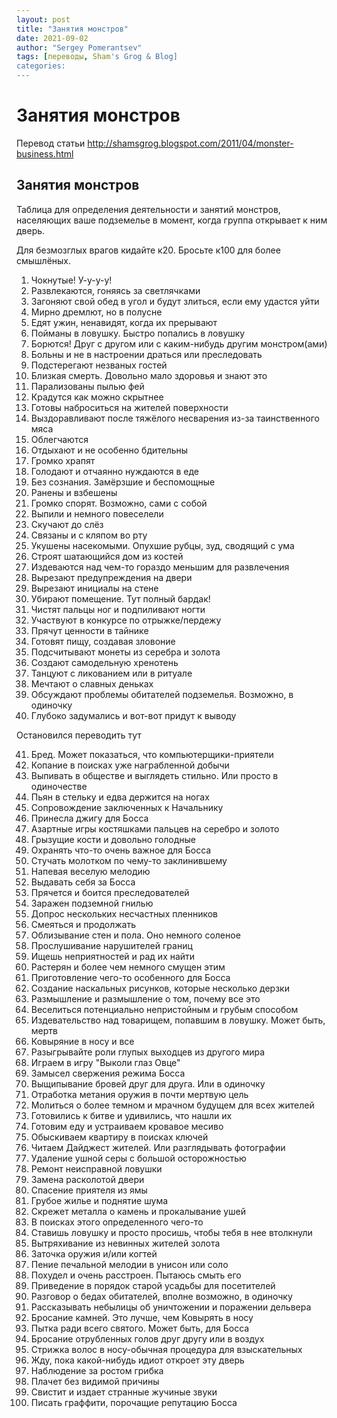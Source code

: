 ```yaml
---
layout: post
title: "Занятия монстров"
date: 2021-09-02
author: "Sergey Pomerantsev"
tags: [переводы, Sham's Grog & Blog]
categories:
---
```


# Занятия монстров

Перевод статьи http://shamsgrog.blogspot.com/2011/04/monster-business.html

## Занятия монстров

Таблица для определения деятельности и занятий монстров, населяющих ваше подземелье в момент, когда группа открывает к ним дверь.

Для безмозглых врагов кидайте к20.
Бросьте к100 для более смышлёных.

1. Чокнутые! У-у-у-у!
2. Развлекаются, гоняясь за светлячками
3. Загоняют свой обед в угол и будут злиться, если ему удастся уйти
4. Мирно дремлют, но в полусне
5. Едят ужин, ненавидят, когда их прерывают
6. Пойманы в ловушку. Быстро попались в ловушку
7. Борются! Друг с другом или с каким-нибудь другим монстром(ами)
8. Больны и не в настроении драться или преследовать
9. Подстерегают незваных гостей
10. Близкая смерть. Довольно мало здоровья и знают это
11. Парализованы пылью фей
12. Крадутся как можно скрытнее
13. Готовы наброситься на жителей поверхности
14. Выздоравливают после тяжёлого несварения из-за таинственного мяса
15. Облегчаются
16. Отдыхают и не особенно бдительны
17. Громко храпят
18. Голодают и отчаянно нуждаются в еде
19. Без сознания. Замёрзшие и беспомощные
20. Ранены и взбешены
21. Громко спорят. Возможно, сами с собой
22. Выпили и немного повеселели
23. Скучают до слёз
24. Связаны и с кляпом во рту
25. Укушены насекомыми. Опухшие рубцы, зуд, сводящий с ума
26. Строят шатающийся дом из костей
27. Издеваются над чем-то гораздо меньшим для развлечения
28. Вырезают предупреждения на двери
29. Вырезают инициалы на стене
30. Убирают помещение. Тут полный бардак!
31. Чистят пальцы ног и подпиливают ногти
32. Участвуют в конкурсе по отрыжке/пердежу
33. Прячут ценности в тайнике
34. Готовят пищу, создавая зловоние
35. Подсчитывают монеты из серебра и золота
36. Создают самодельную хренотень
37. Танцуют с ликованием или в ритуале
38. Мечтают о славных деньках
39. Обсуждают проблемы обитателей подземелья. Возможно, в одиночку
40. Глубоко задумались и вот-вот придут к выводу

Остановился переводить тут

41. Бред. Может показаться, что компьютерщики-приятели
42. Копание в поисках уже награбленной добычи
43. Выпивать в обществе и выглядеть стильно. Или просто в одиночестве
44. Пьян в стельку и едва держится на ногах
45. Сопровождение заключенных к Начальнику
46. Принесла джигу для Босса
47. Азартные игры костяшками пальцев на серебро и золото
48. Грызущие кости и довольно голодные
49. Охранять что-то очень важное для Босса
50. Стучать молотком по чему-то заклинившему
51. Напевая веселую мелодию
52. Выдавать себя за Босса
53. Прячется и боится преследователей
54. Заражен подземной гнилью
55. Допрос нескольких несчастных пленников
56. Смеяться и продолжать
57. Облизывание стен и пола. Оно немного соленое
58. Прослушивание нарушителей границ
59. Ищешь неприятностей и рад их найти
60. Растерян и более чем немного смущен этим
61. Приготовление чего-то особенного для Босса
62. Создание наскальных рисунков, которые несколько дерзки
63. Размышление и размышление о том, почему все это
64. Веселиться потенциально непристойным и грубым способом
65. Издевательство над товарищем, попавшим в ловушку. Может быть, мертв
66. Ковыряние в носу и все
67. Разыгрывайте роли глупых выходцев из другого мира
68. Играем в игру "Выколи глаз Овце"
69. Замысел свержения режима Босса
70. Выщипывание бровей друг для друга. Или в одиночку
71. Отработка метания оружия в почти мертвую цель
72. Молиться о более темном и мрачном будущем для всех жителей
73. Готовились к битве и удивились, что нашли их
74. Готовим еду и устраиваем кровавое месиво
75. Обыскиваем квартиру в поисках ключей
76. Читаем Дайджест жителей. Или разглядывать фотографии
77. Удаление ушной серы с большой осторожностью
78. Ремонт неисправной ловушки
79. Замена расколотой двери
80. Спасение приятеля из ямы
81. Грубое жилье и поднятие шума
82. Скрежет металла о камень и прокалывание ушей
83. В поисках этого определенного чего-то
84. Ставишь ловушку и просто просишь, чтобы тебя в нее втолкнули
85. Вытряхивание из невинных жителей золота
86. Заточка оружия и/или когтей
87. Пение печальной мелодии в унисон или соло
88. Похудел и очень расстроен. Пытаюсь смыть его
89. Приведение в порядок старой усадьбы для посетителей
90. Разговор о бедах обитателей, вполне возможно, в одиночку
91. Рассказывать небылицы об уничтожении и поражении дельвера
92. Бросание камней. Это лучше, чем Ковырять в носу
93. Пытка ради всего святого. Может быть, для Босса
94. Бросание отрубленных голов друг другу или в воздух
95. Стрижка волос в носу-обычная процедура для взыскательных
96. Жду, пока какой-нибудь идиот откроет эту дверь
97. Наблюдение за ростом грибка
98. Плачет без видимой причины
99. Свистит и издает странные жучиные звуки
100. Писать граффити, порочащие репутацию Босса
